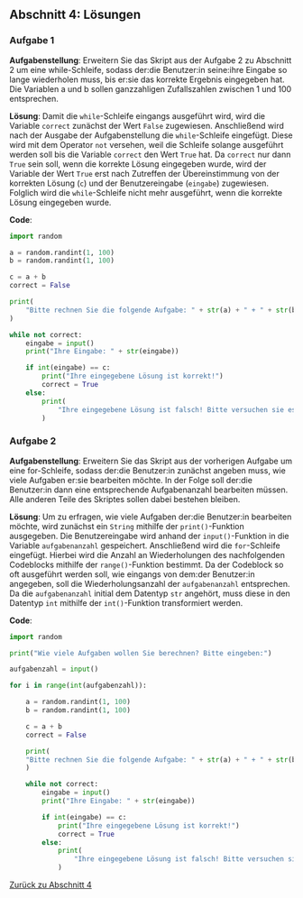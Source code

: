## Abschnitt 4: Lösungen
### Aufgabe 1

**Aufgabenstellung**: Erweitern Sie das Skript aus der Aufgabe 2 zu Abschnitt 2 um eine 
while-Schleife, sodass der:die Benutzer:in seine:ihre Eingabe so lange wiederholen muss, 
bis er:sie das korrekte Ergebnis eingegeben hat. Die Variablen a und b sollen ganzzahligen 
Zufallszahlen zwischen 1 und 100 entsprechen.

**Lösung**: Damit die `while`-Schleife eingangs ausgeführt wird, wird die Variable `correct` 
zunächst der Wert `False` zugewiesen. Anschließend wird nach der Ausgabe der Aufgabenstellung die 
`while`-Schleife eingefügt. Diese wird mit dem Operator `not` versehen, weil die Schleife solange
ausgeführt werden soll bis die Variable `correct` den Wert `True` hat. Da `correct` nur dann 
`True` sein soll, wenn die korrekte Lösung eingegeben wurde, wird der Variable der Wert `True` 
erst nach Zutreffen der Übereinstimmung von der korrekten Lösung (`c`) und der Benutzereingabe 
(`eingabe`) zugewiesen. Folglich wird die `while`-Schleife nicht mehr ausgeführt, wenn die 
korrekte Lösung eingegeben wurde.

**Code**:
```python
import random

a = random.randint(1, 100)
b = random.randint(1, 100)

c = a + b
correct = False

print(
    "Bitte rechnen Sie die folgende Aufgabe: " + str(a) + " + " + str(b) + ": "
)

while not correct:
    eingabe = input()
    print("Ihre Eingabe: " + str(eingabe))

    if int(eingabe) == c:
        print("Ihre eingegebene Lösung ist korrekt!")
        correct = True
    else:
        print(
            "Ihre eingegebene Lösung ist falsch! Bitte versuchen sie es erneut:"
        )
```

### Aufgabe 2

**Aufgabenstellung**: Erweitern Sie das Skript aus der vorherigen Aufgabe um eine 
for-Schleife, sodass der:die Benutzer:in zunächst angeben 
muss, wie viele Aufgaben er:sie bearbeiten möchte. In der Folge soll der:die 
Benutzer:in dann eine entsprechende Aufgabenanzahl bearbeiten müssen. 
Alle anderen Teile des Skriptes sollen dabei bestehen bleiben.

**Lösung**: Um zu erfragen, wie viele Aufgaben der:die Benutzer:in bearbeiten möchte, wird 
zunächst ein `String` mithilfe der `print()`-Funktion ausgegeben. Die Benutzereingabe wird 
anhand der `input()`-Funktion in die Variable `aufgabenanzahl` gespeichert. Anschließend wird die 
`for`-Schleife eingefügt. Hierbei wird die Anzahl an Wiederholungen des nachfolgenden Codeblocks 
mithilfe der `range()`-Funktion bestimmt. Da der Codeblock so oft ausgeführt werden soll, wie 
eingangs von dem:der Benutzer:in angegeben, soll die Wiederholungsanzahl der `aufgabenanzahl` 
entsprechen. Da die `aufgabenanzahl` initial dem Datentyp `str` angehört, muss diese in den 
Datentyp `int` mithilfe der `int()`-Funktion transformiert werden.

**Code**:
```python
import random

print("Wie viele Aufgaben wollen Sie berechnen? Bitte eingeben:")

aufgabenzahl = input()

for i in range(int(aufgabenzahl)):

    a = random.randint(1, 100)
    b = random.randint(1, 100)

    c = a + b
    correct = False

    print(
    "Bitte rechnen Sie die folgende Aufgabe: " + str(a) + " + " + str(b) + ": "
    )

    while not correct:
        eingabe = input()
        print("Ihre Eingabe: " + str(eingabe))

        if int(eingabe) == c:
            print("Ihre eingegebene Lösung ist korrekt!")
            correct = True
        else:
            print(
                "Ihre eingegebene Lösung ist falsch! Bitte versuchen sie es erneut:"
            )
```

[Zurück zu Abschnitt 4](part4.md)